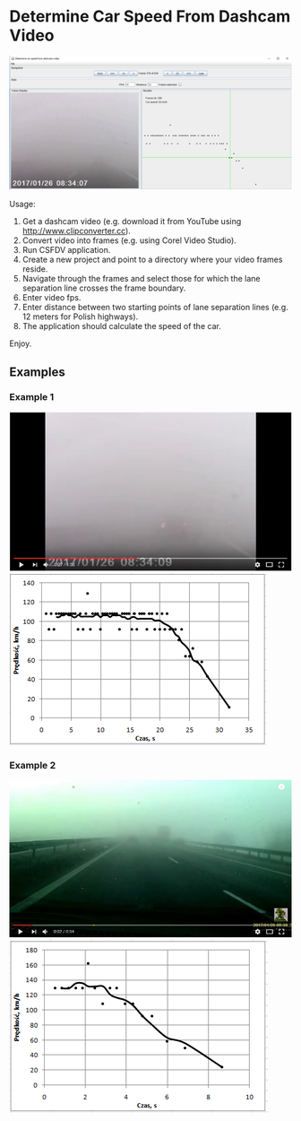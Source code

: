 # Determine Car Speed From Dashcam Video

![asdfasdf](https://github.com/SebastianCelejewski/determine_car_speed_from_dashcam_video/raw/master/doc/screenshot.png)

Usage:

1. Get a dashcam video (e.g. download it from YouTube using http://www.clipconverter.cc).
2. Convert video into frames (e.g. using Corel Video Studio).
3. Run CSFDV application.
4. Create a new project and point to a directory where your video frames reside.
5. Navigate through the frames and select those for which the lane separation line crosses the frame boundary.
6. Enter video fps.
7. Enter distance between two starting points of lane separation lines (e.g. 12 meters for Polish highways).
8. The application should calculate the speed of the car.

Enjoy.

## Examples

### Example 1

![](https://github.com/SebastianCelejewski/determine_car_speed_from_dashcam_video/blob/master/doc/movie_clip_01.PNG?raw=true)
![](https://github.com/SebastianCelejewski/determine_car_speed_from_dashcam_video/blob/master/doc/chart_01.PNG?raw=true)

### Example 2

![](https://github.com/SebastianCelejewski/determine_car_speed_from_dashcam_video/blob/master/doc/movie_clip_02.PNG?raw=true)
![](https://github.com/SebastianCelejewski/determine_car_speed_from_dashcam_video/blob/master/doc/chart_02.PNG?raw=true)
